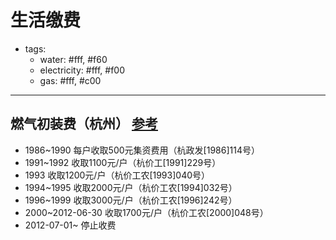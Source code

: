 
# 生活缴费

- tags:
  - water: #fff, #f60
  - electricity: #fff, #f00
  - gas: #fff, #c00

----

## 燃气初装费（杭州） [参考](http://hznews.hangzhou.com.cn/chengshi/content/2012-05/12/content_4193670.htm)

* 1986~1990 每户收取500元集资费用（杭政发[1986]114号）
* 1991~1992 收取1100元/户（杭价工[1991]229号）
* 1993 收取1200元/户（杭价工农[1993]040号）
* 1994~1995 收取2000元/户（杭价工农[1994]032号）
* 1996~1999 收取3000元/户（杭价工农[1996]242号）
* 2000~2012-06-30 收取1700元/户（杭价工农[2000]048号）
* 2012-07-01~ 停止收费
